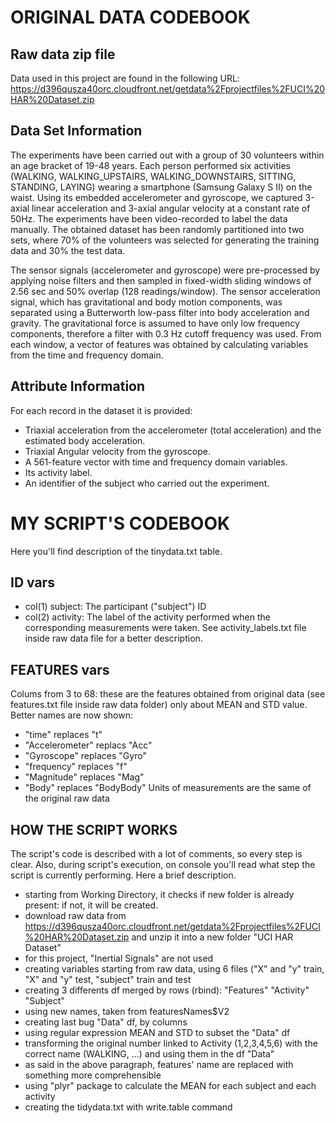 # ORIGINAL DATA CODEBOOK
## Raw data zip file
Data used in this project are found in the following URL:
https://d396qusza40orc.cloudfront.net/getdata%2Fprojectfiles%2FUCI%20HAR%20Dataset.zip 

## Data Set Information
The experiments have been carried out with a group of 30 volunteers within an age bracket of 19-48 years. Each person performed six activities (WALKING, WALKING_UPSTAIRS, WALKING_DOWNSTAIRS, SITTING, STANDING, LAYING) wearing a smartphone (Samsung Galaxy S II) on the waist. Using its embedded accelerometer and gyroscope, we captured 3-axial linear acceleration and 3-axial angular velocity at a constant rate of 50Hz. The experiments have been video-recorded to label the data manually. The obtained dataset has been randomly partitioned into two sets, where 70% of the volunteers was selected for generating the training data and 30% the test data. 

The sensor signals (accelerometer and gyroscope) were pre-processed by applying noise filters and then sampled in fixed-width sliding windows of 2.56 sec and 50% overlap (128 readings/window). The sensor acceleration signal, which has gravitational and body motion components, was separated using a Butterworth low-pass filter into body acceleration and gravity. The gravitational force is assumed to have only low frequency components, therefore a filter with 0.3 Hz cutoff frequency was used. From each window, a vector of features was obtained by calculating variables from the time and frequency domain. 

## Attribute Information
For each record in the dataset it is provided: 
- Triaxial acceleration from the accelerometer (total acceleration) and the estimated body acceleration. 
- Triaxial Angular velocity from the gyroscope. 
- A 561-feature vector with time and frequency domain variables. 
- Its activity label. 
- An identifier of the subject who carried out the experiment.

# MY SCRIPT'S CODEBOOK
Here you'll find description of the tinydata.txt table.
## ID vars
- col(1) subject: The participant ("subject") ID
- col(2) activity: The label of the activity performed when the corresponding measurements were taken. See 
activity_labels.txt 
file inside raw data file for a better description.

## FEATURES vars
Colums from 3 to 68: these are the features obtained from original data (see features.txt file inside raw data folder) only about MEAN and STD value.
Better names are now shown:
- "time" replaces "t"
- "Accelerometer" replacs "Acc"
- "Gyroscope" replaces "Gyro"
- "frequency" replaces "f"
- "Magnitude" replaces "Mag"
- "Body" replaces "BodyBody"
Units of measurements are the same of the original raw data

## HOW THE SCRIPT WORKS
The script's code is described with a lot of comments, so every step is clear. Also, during script's execution, on console you'll read what step the script is currently performing.
Here a brief description.
- starting from Working Directory, it checks if new folder is already present: if not, it will be created.
- download raw data from https://d396qusza40orc.cloudfront.net/getdata%2Fprojectfiles%2FUCI%20HAR%20Dataset.zip and unzip it into a new folder "UCI HAR Dataset"
- for this project, "Inertial Signals" are not used
- creating variables starting from raw data, using 6 files ("X" and "y" train, "X" and "y" test, "subject" train and test
- creating 3 differents df merged by rows (rbind): "Features" "Activity" "Subject"
- using new names, taken from featuresNames$V2
- creating last bug "Data" df, by columns
- using regular expression MEAN and STD to subset the "Data" df
- transforming the original number linked to Activity (1,2,3,4,5,6) with the correct name (WALKING, ...) and using them in the df "Data"
- as said in the above paragraph, features' name are replaced with something more comprehensible
- using "plyr" package to calculate the MEAN for each subject and each activity
- creating the tidydata.txt with write.table command
